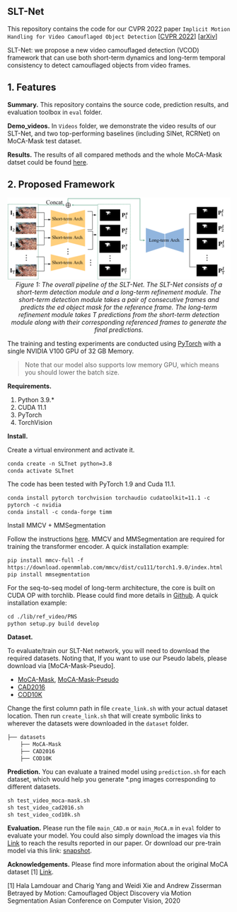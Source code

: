 ## SLT-Net

This repository contains the code for our CVPR 2022 paper `Implicit Motion Handling for Video Camouflaged Object Detection` [[CVPR 2022]()] [[arXiv]()] 

SLT-Net: we propose a new video camouflaged detection (VCOD) framework that can use both short-term dynamics and long-term temporal consistency to detect camouflaged objects from video frames.
<!-- ![alt text](./imgs/overall.png) -->

## 1. Features

**Summary.** This repository contains the source code, prediction results, and evaluation toolbox in `eval` folder.

**Demo_videos.** In `Videos` folder, we demonstrate the video results of our SLT-Net, and two top-performing baselines (including SINet, RCRNet) on MoCA-Mask test dataset.

**Results.** The results of all compared methods and the whole MoCA-Mask datset could be found [here](https://drive.google.com/drive/folders/1iQyFXCGhknRzsXk9m5KBnnGeig7F1Snm?usp=sharing). 


## 2. Proposed Framework

<p align="center">
    <img src="./imgs/overall.png"/> <br />
    <em> 
    Figure 1: The overall pipeline of the SLT-Net. The SLT-Net consists of a short-term detection module and a long-term refinement module. The short-term detection module takes a pair of consecutive frames and predicts the 
     ed object mask for the reference frame. The long-term refinement module takes T predictions from the short-term detection module along with their corresponding referenced frames to generate the final predictions.
    </em>
</p>

The training and testing experiments are conducted using [PyTorch](https://github.com/pytorch/pytorch) with 
a single NVIDIA V100 GPU of 32 GB Memory.

> Note that our model also supports low memory GPU, which means you should lower the batch size.

**Requirements.** 
1. Python 3.9.*
2. CUDA 11.1
3. PyTorch 
4. TorchVision 

**Install.** 

Create a  virtual environment and activate it.
```shell
conda create -n SLTnet python=3.8
conda activate SLTnet
```
The code has been tested with PyTorch 1.9 and Cuda 11.1.
```shell
conda install pytorch torchvision torchaudio cudatoolkit=11.1 -c pytorch -c nvidia
conda install -c conda-forge timm
```

Install MMCV + MMSegmentation


Follow the instructions [here](https://mmcv.readthedocs.io/en/latest/get_started/installation.html). MMCV and MMSegmentation are required for training the transformer encoder. A quick installation example:

```shell
pip install mmcv-full -f https://download.openmmlab.com/mmcv/dist/cu111/torch1.9.0/index.html
pip install mmsegmentation
```

For the seq-to-seq model of long-term architecture, the core is built on CUDA OP with torchlib. 
Please could find more details in [Github](https://github.com/GewelsJI/PNS-Net). A quick installation example:

```shell
cd ./lib/ref_video/PNS
python setup.py build develop
```


**Dataset.** 

To evaluate/train our SLT-Net network, you will need to download the required datasets. Noting that, If you want to use our Pseudo labels, please download via [MoCA-Mask-Pseudo].

* [MoCA-Mask](https://drive.google.com/file/d/1FB24BGVrPOeUpmYbKZJYL5ermqUvBo_6/view?usp=sharing), [MoCA-Mask-Pseudo](https://drive.google.com/file/d/1a7ESYE30q5MHsmrfTasNEOsbjdpZdgz5/view?usp=sharing)
* [CAD2016](http://vis-www.cs.umass.edu/motionSegmentation/)
* [COD10K](https://drive.google.com/file/d/1vRYAie0JcNStcSwagmCq55eirGyMYGm5/view)

Change the first column path in file `create_link.sh` with your actual dataset location. Then run `create_link.sh` that will create symbolic links to wherever the datasets were downloaded in the `dataset` folder. 

```Shell
├── datasets
    ├── MoCA-Mask
    ├── CAD2016
    ├── COD10K
```

**Prediction.** 
You can evaluate a trained model using `prediction.sh` for each dataset, which would help you generate *.png images corresponding to different datasets.
```shell
sh test_video_moca-mask.sh
sh test_video_cad2016.sh
sh test_video_cod10k.sh
```


**Evaluation.** 
Please run the file `main_CAD.m` or `main_MoCA.m`  in `eval` folder to evaluate your model. You could also simply download the images via this [Link](https://drive.google.com/drive/folders/1iQyFXCGhknRzsXk9m5KBnnGeig7F1Snm?usp=sharing) to reach the results reported in our paper. Or download our pre-train model via this link: [snapshot](https://drive.google.com/file/d/1_u4dEdxM4AKuuh6EcWHAlo8EtR7e8q5v/view?usp=sharing). 


**Acknowledgements.** 
Please find more information about the original MoCA dataset [1] [Link](https://www.robots.ox.ac.uk/~vgg/data/MoCA/).

[1] Hala Lamdouar and Charig Yang and Weidi Xie and Andrew Zisserman
Betrayed by Motion: Camouflaged Object Discovery via Motion Segmentation 
Asian Conference on Computer Vision, 2020

